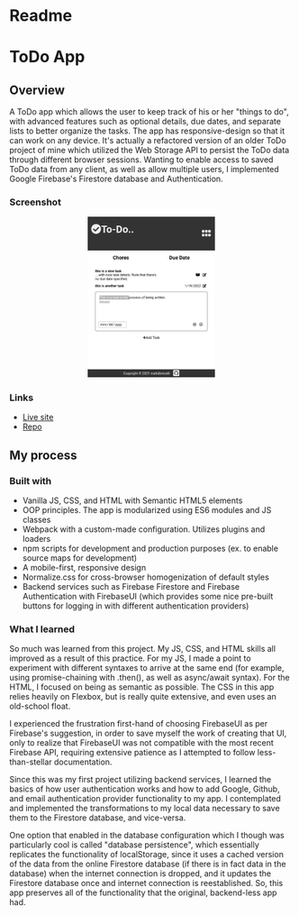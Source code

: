# Readme
# ToDo App

## Overview

A ToDo app which allows the user to keep track of his or her "things to do", 
with advanced features such as optional details, due dates, and separate lists 
to better organize the tasks.  The app has responsive-design so that it can work
on any device.  It's actually a refactored version of an older ToDo project of 
mine which utilized the Web Storage API to persist the ToDo data through 
different browser sessions.  Wanting to enable access to saved ToDo data from any 
client, as well as allow multiple users, I implemented Google Firebase's 
Firestore database and Authentication.  


### Screenshot

<p align="center">
  <img src="./screenshot_for_readme.png" alt="screenshot of ToDo app" width="45%" height="45%">
</p>

### Links

- [Live site](https://todo-app-e225d.web.app/)
- [Repo](https://github.com/mattdimicelli/todo-firebase)

## My process

### Built with

- Vanilla JS, CSS, and HTML with Semantic HTML5 elements
- OOP principles.  The app is modularized using ES6 modules and JS classes
- Webpack with a custom-made configuration.  Utilizes plugins and loaders
- npm scripts for development and production purposes (ex. to enable source maps
for development)
- A mobile-first, responsive design
- Normalize.css for cross-browser homogenization of default styles
- Backend services such as Firebase Firestore and Firebase Authentication with 
FirebaseUI (which provides some nice pre-built buttons for logging in with different authentication providers)


### What I learned

So much was learned from this project.  My JS, CSS, and HTML skills all improved
as a result of this practice. For my JS, I made a point to experiment with different syntaxes to arrive at the same end (for example, using promise-chaining with 
.then(), as well as async/await syntax).  For the HTML, I focused on being as 
semantic as possible.  The CSS in this app relies heavily on Flexbox, but is 
really quite extensive, and even uses an old-school float.

I experienced the frustration first-hand of choosing FirebaseUI as per Firebase's suggestion, in order to save myself the work of creating that UI, only to realize
that FirebaseUI was not compatible with the most recent Firebase API, requiring 
extensive patience as I attempted to follow less-than-stellar documentation.    

Since this was my first project utilizing backend services, I learned the basics
of how user authentication works and how to add Google, Github, and email 
authentication provider functionality to my app.  I contemplated and 
implemented the transformations to my local data necessary to save them to the 
Firestore database, and vice-versa.  

One option that enabled in the database configuration which I though was particularly cool is called
"database persistence", which essentially replicates the functionality of 
localStorage, since it uses a cached version of the data from the online Firestore database (if there is in fact data in the database) when the internet connection
is dropped, and it updates the Firestore database once and internet connection is reestablished.  So, this app preserves all of the functionality that the original, backend-less app had.


